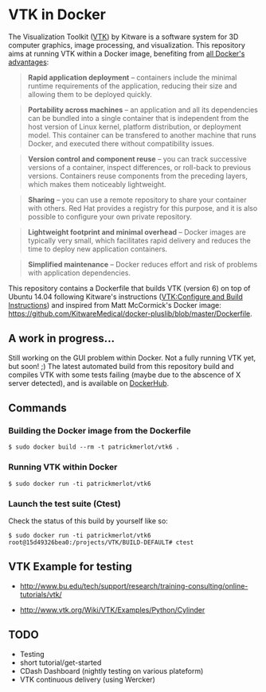 # VTK in Docker
The Visualization Toolkit ([VTK](http://www.vtk.org/Wiki/VTK)) by Kitware is a software system for 3D computer graphics, image processing, and visualization.
This repository aims at running VTK within a Docker image, benefiting from [all Docker's advantages](https://access.redhat.com/documentation/en-US/Red_Hat_Enterprise_Linux/7/html/7.0_Release_Notes/sect-Red_Hat_Enterprise_Linux-7.0_Release_Notes-Linux_Containers_with_Docker_Format-Advantages_of_Using_Docker.html):

> **Rapid application deployment** – containers include the minimal runtime requirements of the application, reducing their size and allowing them to be deployed quickly.

> **Portability across machines** – an application and all its dependencies can be bundled into a single container that is independent from the host version of Linux kernel, platform distribution, or deployment model. This container can be transfered to another machine that runs Docker, and executed there without compatibility issues.

> **Version control and component reuse** – you can track successive versions of a container, inspect differences, or roll-back to previous versions. Containers reuse components from the preceding layers, which makes them noticeably lightweight.

> **Sharing** – you can use a remote repository to share your container with others. Red Hat provides a registry for this purpose, and it is also possible to configure your own private repository.

> **Lightweight footprint and minimal overhead** – Docker images are typically very small, which facilitates rapid delivery and reduces the time to deploy new application containers.

> **Simplified maintenance** – Docker reduces effort and risk of problems with application dependencies.  


This repository contains a Dockerfile that builds VTK (version 6) on top of Ubuntu 14.04 following Kitware's instructions ([VTK:Configure and Build Instructions](http://www.vtk.org/Wiki/VTK/Configure_and_Buildx)) and inspired from  Matt McCormick's Docker image: https://github.com/KitwareMedical/docker-pluslib/blob/master/Dockerfile.

## A work in progress...

Still working on the GUI problem within Docker. Not a fully running VTK yet, but soon! ;)
The latest automated build from this repository build and compiles VTK with some tests failing (maybe due to the abscence of X server detected), and is available on [DockerHub](https://registry.hub.docker.com/u/patrickmerlot/vtk6/).


## Commands
### Building the Docker image from the Dockerfile
```shell
$ sudo docker build --rm -t patrickmerlot/vtk6 .
```
### Running VTK within Docker
```shell
$ sudo docker run -ti patrickmerlot/vtk6
```

### Launch the test suite (Ctest)
Check the status of this build by yourself like so:

```shell
$ sudo docker run -ti patrickmerlot/vtk6
root@15d49326bea0:/projects/VTK/BUILD-DEFAULT# ctest
```

## VTK Example for testing
- http://www.bu.edu/tech/support/research/training-consulting/online-tutorials/vtk/

- http://www.vtk.org/Wiki/VTK/Examples/Python/Cylinder

## TODO
- Testing
- short tutorial/get-started
- CDash Dashboard (nightly testing on various plateform)
- VTK continuous delivery (using Wercker)
